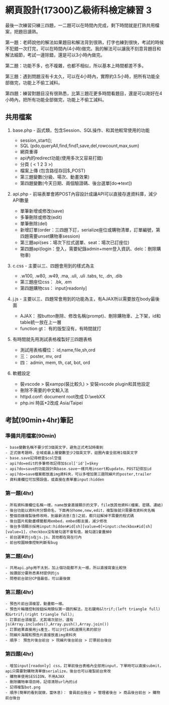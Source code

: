 # 網頁設計(17300)乙級術科檢定練習 3
最後一次練習只練三四題，一二題可以在時間內完成，剩下時間就是打熟共用檔案，把題目讀熟。

第一題：老師說他的解法如果題目和解法背到很熟，打字也練到很快，考試的時候不犯錯一次打完，可以在時間內(4小時)做完。我的解法可以讓我不刻意背題目和解法細節，考試一邊除錯，還是可以3小時內做完。

第二題：功能不多，也不複雜，也都不相似，所以基本上時間都差不多。

第三題：遇到問題沒有卡太久，可以在4小時內，實際約3.5小時，把所有功能全部做完，功能上不偷工減料。

第四題：練習對題目沒有很熟悉，比第三題花更多時間看題目，還是可以剛好在4小時內，把所有功能全部做完，功能上不偷工減料。

## 共用檔案
1. base.php - 函式類，包含Session、SQL操作、和其他較常使用的功能
    - session_start();
    - SQL (pdo,queryAll,find,find1,save,del,rowcount,max,sum)
    - 網頁重導
    - api內的redirect功能(使用多次又容易打錯)
    - 分頁 ( < 1 2 3 >)
    - 檔案上傳 (包含路徑存回$_POST)
    - 第三題變數(分級、場次、動畫效果)
    - 第四題變數(今天日期、兩個驗證碼、後台選單[do=>text])

2. api.php - 前端表單會將POST內容設計成讓API可以直接存進資料庫，減少API數量
    - 單筆新增或修改(save)
    - 多筆刪除或修改(edit)
    - 單筆刪除(del)
    - 新增訂單(order：三四題下訂，serialize座位或購物清單，訂單編號，第四題需要unset購物車session)
    - 第三題api(ses：場次下拉式選單、seat：場次已訂座位)
    - 第四題api(login：登入，需要紀錄admin+mem登入資訊、delc：刪除購物車)

3. c.css - 主要以三、四題會用到的樣式為主
    - .w100, .w80, .w49, .ma, .uli, .uli .tabs, tc, .dn, .dib
    - 第三題座位css： .bk, .em
    - 第四題購物css： input[readonly]

4. j.js - 主要以三、四題常會用到的功能為主，有AJAX所以需要放在body最後面
    - AJAX： 按button刪除、修改名稱(prompt)、刪除購物車、上下架，id和table統一放在上一層
    - function gt： 有的版型沒有，有時間就打

5. 有時間就先用測試表格複製好三四題表格
    - 測試用表格欄位： id,name,file,sh,ord
    - 三： poster, mv, ord
    - 四： admin, mem, th, cat, bot, ord

6. 軟體設定
    - 裝vscode > 裝xampp(裝比較久) > 安裝vscode plugin和其他設定
    - 刪除不需要的中文輸入法
    - httpd.conf: document root改成 D:\webXX
    - php.ini 時區*2改成 Asia/Taipei

## 考試(90min+4hr)筆記
### 準備共用檔案(90min)
    - base變數名稱不要少於3個英文字，避免正式考試時衝到
    - 正式做考題時，全域或最上層變數至少2個英文字，迴圈內會全部用1個英文字
    - base.save記得檢查$col空值
    - api?do=edit的多筆修改記得加$col['id']=$key
    - api?do=save的功能設計與base.save一樣共用insert和update，POST記得加id
    - api?do=save檔案都放進img資料夾，可以多增加第三題院線片的poster,trailer
    - 資料庫欄位可加預設值，或直接在表單塞input:hidden

### 第一題(4hr)
    - 所有資料庫欄位名稱一樣，name放會直接顯示的文字，file放其他資料(檔案、密碼、連結)
    - 後台功能以資料夾分類命名，下面再分home,new,edit，複製後就只需要改資料夾名稱
    - 整個目錄複製後修改時，到最新消息(含)之前，都只註解掉不需要的程式碼
    - 後台圖片和動畫標籤都用embed，embed都支援，減少修改
    - 後台多項顯示採用input:hidden#id[sh][value=0]+input:checkbox#id[sh][value=1]，checkbox沒有被勾選不會有值，被勾選1會蓋掉0
    - 前台選單的js在js.js，其他都在寫在行內
    - 前台校園映像控制判斷有bug

### 第二題(4hr)
    - 共用api.php用不太到，加上個功能都不太一樣，所以直接寫會比較快
    - 按讚部分要熟悉素材提供的js
    - 問卷前台部分CP值最低，可以最後做

### 第三題(4hr)
    - 預告片前台須複習，動畫都一樣。
    - 預告片輪播控制按鈕採用類似第一題的解法，左右鍵用&ltrif;(left triangle full)和&rtrif;(right triangle full);
    - 訂票前台須複習，尤其場次部分，還有js(Array.includes(),Array.push(),Array.join())
    - 訂票結果直接用js產生，可以少打id和選擇元素的部分
    - 院線片海報和預告片直接放進img資料夾
    - 順序： 預告片後台前台 > 院線片後台前台 > 訂票前台後台

### 第四題(4hr)
    - 增加input[readonly] css，訂單前後台表格內全部用input，下單時可以直接submit，api只需要對購物清單做serialize，後台也可以複製前台來改
    - 購物車使用SESSION，不用AJAX
    - 刪除購物車項目時，記得清除url內的id
    - 記得複製bot.png
    - 順序(簡單的看到就做，當休息)： 會員前台後台 > 管理者後台 > 商品後台前台 > 購物前台後台